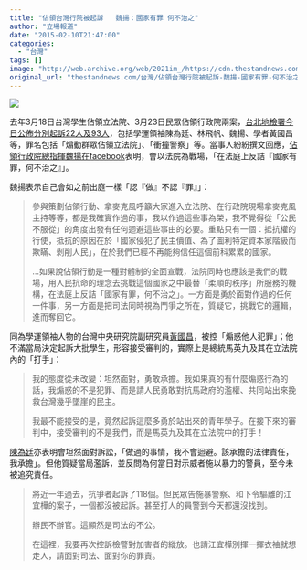```yaml
---
title: "佔領台灣行院被起訴   魏揚：國家有罪 何不治之"
author: "立場報道"
date: "2015-02-10T21:47:00"
categories:
  - "台灣"
tags: []
image: "http://web.archive.org/web/2021im_/https://cdn.thestandnews.com/media/photos/cache/yueng-30_85PUB_1200x0.png"
original_url: "thestandnews.com/台灣/佔領台灣行院被起訴-魏揚-國家有罪-何不治之"
---
```

![](http://web.archive.org/web/2021im_/https://cdn.thestandnews.com/media/photos/cache/yueng-30_85PUB_1200x0.png)

去年3月18日台灣學生佔領立法院、3月23日民眾佔領行政院兩案，[台北地檢署今日公佈分別起訴22人及93人](../../%E5%8F%B0%E7%81%A3/%E5%8E%BB%E5%B9%B4%E4%BD%94%E9%A0%98%E7%AB%8B%E6%B3%95%E8%A1%8C%E6%94%BF%E5%85%A9%E9%99%A2-%E6%9E%97%E9%A3%9B%E5%B8%86%E9%99%B3%E7%82%BA%E5%BB%B7%E7%AD%89%E9%80%BE%E7%99%BE%E4%BA%BA%E8%A2%AB%E8%B5%B7%E8%A8%B4/)，包括學運領袖陳為廷、林飛帆、魏揚、學者黃國昌等，罪名包括「煽動群眾佔領立法院」、「衝撞警察」等。當事人紛紛撰文回應，[佔領行政院總指揮魏揚在facebook](http://web.archive.org/web/20210628195502/https://www.facebook.com/dennis.wei.90/posts/980000412012322)表明，會以法院為戰場，「在法庭上反詰『國家有罪，何不治之』」。

魏揚表示自己會如之前出庭一樣「認『做』不認『罪』」：

> 參與策劃佔領行動、拿麥克風呼籲大家進入立法院、在行政院現場拿麥克風主持等等，都是我確實作過的事，我以作過這些事為榮，我不覺得從「公民不服從」的角度出發有任何迴避這些事由的必要。重點只有一個：抵抗權的行使，抵抗的原因在於「國家侵犯了民主價值、為了圖利特定資本家階級而欺瞞、剝削人民」，在於我們已經不再能夠信任這個前科累累的國家。
> 
> …如果說佔領行動是一種對體制的全面宣戰，法院同時也應該是我們的戰場，用人民抗命的理念去挑戰這個國家之中最替「柔順的秩序」所服務的機構，在法庭上反詰「國家有罪，何不治之」。一方面是勇於面對作過的任何一件事，另一方面是把司法同時視為鬥爭之所在，質疑它，挑戰它的邏輯，進而奪回它。

同為學運領袖人物的台灣中央研究院副研究員[黃國昌](http://web.archive.org/web/20210628195502/https://www.facebook.com/kchuang2013/posts/1668176446742868)，被控「煽惑他人犯罪」；他不滿當局決定起訴大批學生，形容接受審判的，實際上是總統馬英九及其在立法院內的「打手」：

> 我的態度從未改變：坦然面對，勇敢承擔。我如果真的有什麼煽惑行為的話，我煽惑的不是犯罪、而是請人民勇敢對抗馬政府的濫權、共同站出來挽救台灣幾乎墜崖的民主。
> 
> 我最不能接受的是，竟然起訴這麼多勇於站出來的青年學子。在接下來的審判中，接受審判的不是我們，而是馬英九及其在立法院中的打手！

[陳為廷](../../%E5%8F%B0%E7%81%A3/%E8%BE%A6%E6%B0%91%E4%B8%8D%E8%BE%A6%E5%AE%98-%E5%8F%B8%E6%B3%95%E7%9A%84%E4%B8%8D%E5%85%AC/)亦表明會坦然面對訴訟，「做過的事情，我不會迴避。該承擔的法律責任，我承擔」。但他質疑當局濫訴，並反問為何當日對示威者施以暴力的警員，至今未被追究責任。

> 將近一年過去，抗爭者起訴了118個。但民眾告施暴警察、和下令驅離的江宜樺的案子，一個都沒被起訴。甚至打人的員警到今天都還沒找到。
> 
> 辦民不辦官。這顯然是司法的不公。
> 
> 在這裡，我要再次控訴檢警對加害者的縱放。也請江宜樺別揮一揮衣袖就想走人，請面對司法、面對你的罪責。